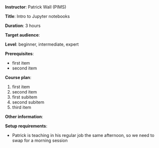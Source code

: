 **Instructor**: Patrick Wall (PIMS)

**Title**: Intro to Jupyter notebooks

**Duration**: 3 hours

**Target audience**:

**Level**: beginner, intermediate, expert

**Prerequisites**:
* first item
* second item

**Course plan**:
1. first item
1. second item
  1. first subitem
  1. second subitem
1. third item

**Other information**:

**Setup requirements**:
* Patrick is teaching in his regular job the same afternoon, so we need to swap for a morning session
